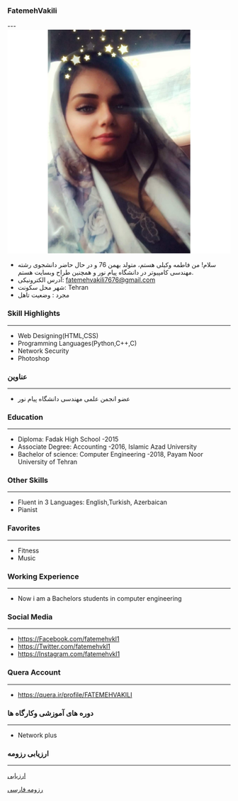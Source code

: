### FatemehVakili
---<img src="pic.jpeg">
+ سلام! من فاطمه وکیلی هستم، متولد بهمن 76 و در حال حاضر دانشجوی رشته مهندسی کامپیوتر در دانشگاه پیام نور و  همچنین طراح وبسایت هستم.
+ آدرس الکترونیکی: fatemehvakili7676@gmail.com
+ شهر محل سکونت: Tehran
+ مجرد : وضعیت تاهل
### Skill Highlights
---
+ Web Designing(HTML,CSS)
+ Programming Languages(Python,C++,C)
+ Network Security
+ Photoshop
### عناوین
---
+ عضو انجمن علمی مهندسی دانشگاه پیام نور
### Education
---
+ Diploma: Fadak High School
 -2015
+ Associate Degree: Accounting
 -2016, Islamic Azad University
+ Bachelor of science: Computer Engineering
 -2018, Payam Noor University of Tehran
### Other Skills
---
+ Fluent in 3 Languages: English,Turkish, Azerbaican
+ Pianist
### Favorites
---
+ Fitness
+ Music
### Working Experience
---
+ Now i am a Bachelors students in computer engineering
### Social Media
---
+ https://Facebook.com/fatemehvkl1
+ https://Twitter.com/fatemehvkl1
+ https://Instagram.com/fatemehvkl1
### Quera Account
---
+ https://quera.ir/profile/FATEMEHVAKILI
### دوره های آموزشی وکارگاه ها
---
+ Network plus

### ارزیابی رزومه
--- 
[ارزیابی](/assest/FV_CV_CheckList_AR_3983.pdf)


[رزومه فارسی](/resume-fa/)